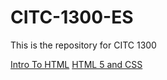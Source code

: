 # CITC-1300-ES
This is the repository for CITC 1300

<a href = "proj1/index.html">Intro To HTML</a>
<l>
<a href = "proj2/index.html">HTML 5 and CSS</a>